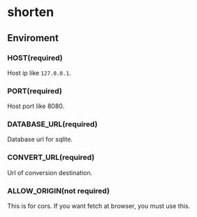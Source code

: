 # shorten

## Enviroment

### HOST(required)

Host ip like `127.0.0.1`.

### PORT(required)

Host port like 8080.

### DATABASE_URL(required)

Database url for sqlite.

### CONVERT_URL(required)

Url of conversion destination.

### ALLOW_ORIGIN(not required)

This is for cors. If you want fetch at browser, you must use this.
